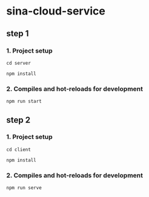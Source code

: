 # sina-cloud-service

## step 1

### 1. Project setup
```
cd server

npm install
```

### 2. Compiles and hot-reloads for development
```
npm run start
```

## step 2

### 1. Project setup
```
cd client

npm install
```

### 2. Compiles and hot-reloads for development
```
npm run serve
```
